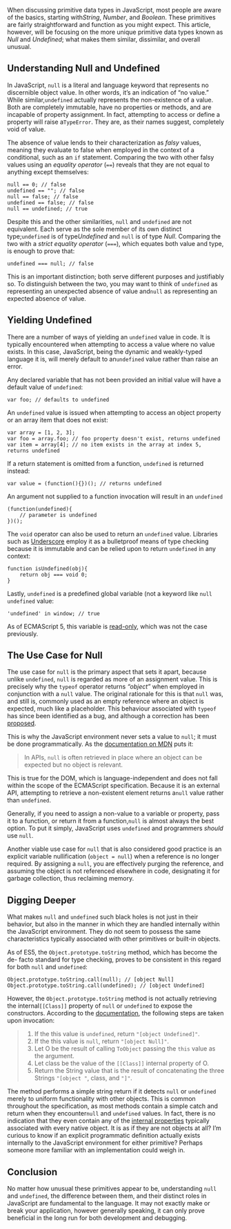 When discussing primitive data types in JavaScript, most people are aware of
the basics, starting with*String*, *Number*, and *Boolean*. These primitives
are fairly straightforward and function as you might expect. This article,
however, will be focusing on the more unique primitive data types known as
*Null* and *Undefined*; what makes them similar, dissimilar, and overall
unusual.

## Understanding Null and Undefined

In JavaScript, `null` is a literal and language keyword that represents no
discernible object value. In other words, it’s an indication of “no value.”
While similar,`undefined` actually represents the non-existence of a value.
Both are completely immutable, have no properties or methods, and are incapable
of property assignment. In fact, attempting to access or define a property will
raise a`TypeError`. They are, as their names suggest, completely void of value.

The absence of value lends to their characterization as *falsy* values, meaning
they evaluate to false when employed in the context of a conditional, such as an
`if` statement. Comparing the two with other falsy values using an *equality
operator* (`==`) reveals that they are not equal to anything except themselves:

    null == 0; // false
    undefined == ""; // false
    null == false; // false
    undefined == false; // false
    null == undefined; // true

Despite this and the other similarities, `null` and `undefined` are not
equivalent. Each serve as the sole member of its own distinct type;`undefined`
is of type*Undefined* and `null` is of type *Null*. Comparing the two with a
*strict equality operator* (`===`), which equates both value and type, is enough
to prove that:

    undefined === null; // false

This is an important distinction; both serve different purposes and justifiably
so. To distinguish between the two, you may want to think of `undefined` as
representing an unexpected absence of value and`null` as representing an
expected absence of value.

## Yielding Undefined

There are a number of ways of yielding an `undefined` value in code. It is
typically encountered when attempting to access a value where no value exists.
In this case, JavaScript, being the dynamic and weakly-typed language it is,
will merely default to an`undefined` value rather than raise an error.

Any declared variable that has not been provided an initial value will have a
default value of `undefined`:

    var foo; // defaults to undefined

An `undefined` value is issued when attempting to access an object property or
an array item that does not exist:

    var array = [1, 2, 3];
    var foo = array.foo; // foo property doesn't exist, returns undefined
    var item = array[4]; // no item exists in the array at index 5, returns undefined

If a return statement is omitted from a function, `undefined` is returned
instead:

    var value = (function(){})(); // returns undefined

An argument not supplied to a function invocation will result in an `undefined`

    (function(undefined){
        // parameter is undefined
    })();

The `void` operator can also be used to return an `undefined` value. Libraries
such as [Underscore][1] employ it as a bulletproof means of type checking
because it is immutable and can be relied upon to return `undefined` in any
context:

    function isUndefined(obj){
        return obj === void 0;
    }

Lastly, `undefined` is a predefined global variable (not a keyword like `null`
`undefined` value:

    'undefined' in window; // true

As of ECMAScript 5, this variable is [read-only][2], which was not the case
previously.

## The Use Case for Null

The use case for `null` is the primary aspect that sets it apart, because
unlike `undefined`, `null` is regarded as more of an assignment value. This is
precisely why the `typeof` operator returns *“object”* when employed in
conjunction with a `null` value. The original rationale for this is that `null`
was, and still is, commonly used as an empty reference where an object is
expected, much like a placeholder. This behaviour associated with `typeof` has
since been identified as a bug, and although a correction has been
[proposed][3].

This is why the JavaScript environment never sets a value to `null`; it must be
done programmatically. As the [documentation on MDN][4] puts it:

> In APIs, `null` is often retrieved in place where an object can be expected
> but no object is relevant.

This is true for the DOM, which is language-independent and does not fall
within the scope of the ECMAScript specification. Because it is an external API,
attempting to retrieve a non-existent element returns a`null` value rather than
`undefined`.

Generally, if you need to assign a non-value to a variable or property, pass it
to a function, or return it from a function,`null` is almost always the best
option. To put it simply, JavaScript uses `undefined` and programmers *should*
use `null`.

Another viable use case for `null` that is also considered good practice is an
explicit variable nullification (`object = null`) when a reference is no longer
required. By assigning a `null`, you are effectively purging the reference, and
assuming the object is not referenced elsewhere in code, designating it for
garbage collection, thus reclaiming memory.

## Digging Deeper

What makes `null` and `undefined` such black holes is not just in their
behavior, but also in the manner in which they are handled internally within the
JavaScript environment. They do not seem to possess the same characteristics
typically associated with other primitives or built-in objects.

As of ES5, the `Object.prototype.toString` method, which has become the de-
facto standard for type checking, proves to be consistent in this regard for
both `null` and `undefined`:

    Object.prototype.toString.call(null); // [object Null]
    Object.prototype.toString.call(undefined); // [object Undefined]

However, the `Object.prototype.toString` method is not actually retrieving the
internal`[[Class]]` property of `null` or `undefined` to expose the
constructors. According to the [documentation][5], the following steps are taken
upon invocation:

> 1.  If the this value is `undefined`, return `"[object Undefined]"`.
> 2.  If the this value is `null`, return `"[object Null]"`.
> 3.  Let O be the result of calling `ToObject` passing the `this` value as the
>     argument.
> 4.  Let class be the value of the `[[Class]]` internal property of O.
> 5.  Return the String value that is the result of concatenating the three
>     Strings
>    `"[object "`, class, and `"]"`.

The method performs a simple string return if it detects `null` or `undefined`
merely to uniform functionality with other objects. This is common throughout
the specification, as most methods contain a simple catch and return when they
encounter`null` and `undefined` values. In fact, there is no indication that
they even contain any of the [internal properties][6] typically associated with
every native object. It is as if they are not objects at all? I’m curious to
know if an explicit programmatic definition actually exists internally to the
JavaScript environment for either primitive? Perhaps someone more familiar with
an implementation could weigh in.

## Conclusion

No matter how unusual these primitives appear to be, understanding `null` and
`undefined`, the difference between them, and their distinct roles in
JavaScript are fundamental to the language. It may not exactly make or break
your application, however generally speaking, it can only prove beneficial in
the long run for both development and debugging.

 [1]: https://github.com/jashkenas/underscore/blob/master/underscore.js#L1052
 [2]: http://es5.github.io/#x15.1.1.3
 [3]: http://wiki.ecmascript.org/doku.php?id=proposals:typeof
 [4]: https://developer.mozilla.org/en-US/docs/Web/JavaScript/Reference/Global_Objects/null
 [5]: http://es5.github.io/#x15.2.4.2
 [6]: http://es5.github.io/#x8.6.2